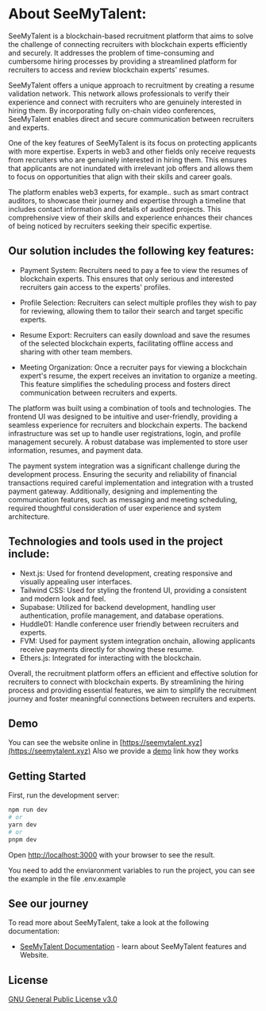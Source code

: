 # About SeeMyTalent:
SeeMyTalent is a blockchain-based recruitment platform that aims to solve the challenge of connecting recruiters with blockchain experts efficiently and securely. It addresses the problem of time-consuming and cumbersome hiring processes by providing a streamlined platform for recruiters to access and review blockchain experts' resumes.

SeeMyTalent offers a unique approach to recruitment by creating a resume validation network. This network allows professionals to verify their experience and connect with recruiters who are genuinely interested in hiring them. By incorporating fully on-chain video conferences, SeeMyTalent enables direct and secure communication between recruiters and experts.

One of the key features of SeeMyTalent is its focus on protecting applicants with more expertise. Experts in web3 and other fields only receive requests from recruiters who are genuinely interested in hiring them. This ensures that applicants are not inundated with irrelevant job offers and allows them to focus on opportunities that align with their skills and career goals.

The platform enables web3 experts, for example..  such as smart contract auditors, to showcase their journey and expertise through a timeline that includes contact information and details of audited projects. This comprehensive view of their skills and experience enhances their chances of being noticed by recruiters seeking their specific expertise.

## Our solution includes the following key features:

 - Payment System: Recruiters need to pay a fee to view the resumes of blockchain experts. This ensures that only serious and interested recruiters gain access to the experts' profiles.

 - Profile Selection: Recruiters can select multiple profiles they wish to pay for reviewing, allowing them to tailor their search and target specific experts.

 - Resume Export: Recruiters can easily download and save the resumes of the selected blockchain experts, facilitating offline access and sharing with other team members.

 - Meeting Organization: Once a recruiter pays for viewing a blockchain expert's resume, the expert receives an invitation to organize a meeting. This feature simplifies the scheduling process and fosters direct communication between recruiters and experts.

The platform was built using a combination of tools and technologies. The frontend UI was designed to be intuitive and user-friendly, providing a seamless experience for recruiters and blockchain experts. The backend infrastructure was set up to handle user registrations, login, and profile management securely. A robust database was implemented to store user information, resumes, and payment data.

The payment system integration was a significant challenge during the development process. Ensuring the security and reliability of financial transactions required careful implementation and integration with a trusted payment gateway. Additionally, designing and implementing the communication features, such as messaging and meeting scheduling, required thoughtful consideration of user experience and system architecture.

## Technologies and tools used in the project include:

 - Next.js: Used for frontend development, creating responsive and visually appealing user interfaces.
 - Tailwind CSS: Used for styling the frontend UI, providing a consistent and modern look and feel.
 - Supabase: Utilized for backend development, handling user authentication, profile management, and database operations.
 - Huddle01: Handle conference user friendly between recruiters and experts.
 - FVM: Used for payment system integration onchain, allowing applicants receive payments directly for showing these resume.
 - Ethers.js: Integrated for interacting with the blockchain.


Overall, the recruitment platform offers an efficient and effective solution for recruiters to connect with blockchain experts. By streamlining the hiring process and providing essential features, we aim to simplify the recruitment journey and foster meaningful connections between recruiters and experts.

## Demo

You can see the website online in [https://seemytalent.xyz](https://seemytalent.xyz)
Also we provide a [demo](https://seemytalent.xyz) link how they works
## Getting Started

First, run the development server:

```bash
npm run dev
# or
yarn dev
# or
pnpm dev
```

Open [http://localhost:3000](http://localhost:3000) with your browser to see the result.

You need to add the enviaronment variables to run the project, you can see the example in the file .env.example
## See our journey

To read more about SeeMyTalent, take a look at the following documentation:

- [SeeMyTalent Documentation](https://docs.seemytalent.xyz/) - learn about SeeMyTalent features and Website.

## License

[GNU General Public License v3.0](https://www.gnu.org/licenses/gpl-3.0.en.html)

